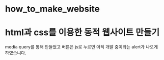 # how_to_make_website

# html과 css를 이용한 동적 웹사이트 만들기

media query를 통해 만들었고 버튼은 js로 누르면 아직 개발 중이라는 alert가 나오게 하였습니다.


